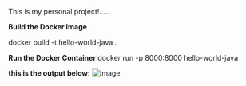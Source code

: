   This is my personal project!.....


**Build the Docker Image**

docker build -t hello-world-java .

**Run the Docker Container**
docker run -p 8000:8000 hello-world-java


**this is the output below:**
![image](https://github.com/user-attachments/assets/72bca32d-c4f7-4f31-966c-9e725b33509e)



